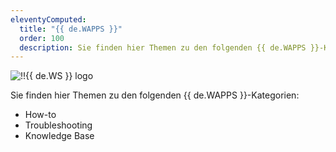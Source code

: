```yaml
---
eleventyComputed:
  title: "{{ de.WAPPS }}"
  order: 100
  description: Sie finden hier Themen zu den folgenden {{ de.WAPPS }}-Kategorien:':' How-to, Troubleshooting und Knowledge Base Themen.
---
```

![!!{{ de.WS }} logo](https://webdevolutions.azureedge.net/images/projects/workspace/logos/workspace-color-shadow.svg)  

Sie finden hier Themen zu den folgenden {{ de.WAPPS }}-Kategorien:  

* How-to 
* Troubleshooting 
* Knowledge Base 
